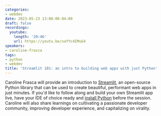 ```yaml
---
categories:
- webdev
date: 2023-05-23 13:00:00-04:00
draft: false
recordings:
  youtube:
    length: '20:46'
    url: https://youtu.be/xaYYc4IMuG4
speakers:
- caroline-frasca
tags:
- python
- webdev
title: 'Streamlit 101: an intro to building web apps with just Python'
---
```



Caroline Frasca will provide an introduction to [Streamlit](https://streamlit.io/), an open-source Python library that can be used to create beautiful, performant web apps in just minutes. If you'd like to follow along and build your own Streamlit app live, have your IDE of choice ready and [install Python](https://www.python.org/downloads/) before the session. Caroline will also share learnings on cultivating a passionate developer community, improving developer experience, and capitalizing on virality.